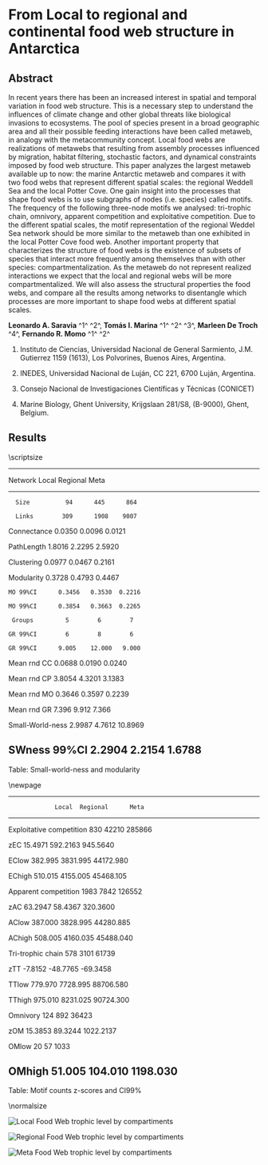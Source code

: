 # From Local to regional and continental food web structure in Antarctica 

## Abstract

In recent years there has been an increased interest in spatial and temporal variation in food web structure. This is a necessary step to understand the influences of climate change and other global threats like biological invasions to ecosystems. The pool of species present in a broad geographic area and all their possible feeding interactions have been called metaweb, in analogy with the metacommunity concept. Local food webs are realizations of metawebs that resulting from assembly processes influenced by migration, habitat filtering, stochastic factors, and dynamical constraints imposed by food web structure. This paper analyzes the largest metaweb available up to now: the marine Antarctic metaweb and compares it with two food webs that represent different spatial scales: the regional Weddell Sea and the local Potter Cove. One gain insight into the processes that shape food webs is to use subgraphs of nodes (i.e. species) called motifs. The frequency of the following three-node motifs we analysed: tri-trophic chain, omnivory, apparent competition and exploitative competition. Due to the different spatial scales, the motif representation of the regional Weddel Sea network should be more similar to the metaweb than one exhibited in the local Potter Cove food web. Another important property that characterizes the structure of food webs is the existence of subsets of species that interact more frequently among themselves than with other species: compartmentalization. As the metaweb do not represent realized interactions we expect that the local and regional webs will be more compartmentalized. We will also assess the structural properties the food webs, and compare all the results among networks to disentangle which processes are more important to shape food webs at different spatial scales.

**Leonardo A. Saravia** ^1^ ^2^, **Tomás  I. Marina** ^1^ ^2^ ^3^, **Marleen De Troch** ^4^, **Fernando R. Momo** ^1^ ^2^ 

1. Instituto de Ciencias, Universidad Nacional de General Sarmiento, J.M. Gutierrez 1159 (1613), 
Los Polvorines, Buenos Aires, Argentina.

2. INEDES, Universidad Nacional de Luján, CC 221, 6700 Luján, Argentina.

3. Consejo Nacional de Investigaciones Científicas y Técnicas (CONICET)

4. Marine Biology, Ghent University, Krijgslaan 281/S8, (B-9000), Ghent, Belgium.

## Results

\scriptsize

------------------------------------------
  Network          Local  Regional    Meta  
----------------- ------ --------- -------
      Size          94      445      864  

      Links        309      1908    9007  

   Connectance    0.0350   0.0096  0.0121 

   PathLength     1.8016   2.2295  2.5920 

   Clustering     0.0977   0.0467  0.2161 

   Modularity     0.3728   0.4793  0.4467 

    MO 99%CI      0.3456   0.3530  0.2216 

    MO 99%CI      0.3854   0.3663  0.2265 

     Groups         5        6        7   

    GR 99%CI        6        8        6   

    GR 99%CI      9.005    12.000   9.000 

Mean rnd CC       0.0688   0.0190  0.0240 

Mean rnd CP       3.8054   4.3201  3.1383 

Mean rnd MO       0.3646   0.3597  0.2239 

Mean rnd GR       7.396    9.912    7.366 

Small-World-ness  2.9987   4.7612  10.8969

SWness 99%CI      2.2904   2.2154  1.6788 
------------------------------------------

Table: Small-world-ness and modularity

\newpage

------------------------------------------
                 Local  Regional      Meta   
-------------- ------- --------- ---------
Exploitative 
competition      830     42210    285866  

zEC            15.4971  592.2163 945.5640 

EClow          382.995  3831.995 44172.980

EChigh         510.015  4155.005 45468.105

Apparent 
competition     1983      7842    126552  

zAC            63.2947  58.4367  320.3600 

AClow          387.000  3828.995 44280.885

AChigh         508.005  4160.035 45488.040

Tri-trophic 
chain            578      3101     61739  

zTT            -7.8152  -48.7765 -69.3458 

TTlow          779.970  7728.995 88706.580

TThigh         975.010  8231.025 90724.300

Omnivory         124      892      36423  

zOM            15.3853  89.3244  1022.2137

OMlow             20        57      1033   

OMhigh          51.005   104.010  1198.030 
------------------------------------------

Table: Motif counts z-scores and CI99%


\normalsize


![Local Food Web trophic level by compartiments](Figures/LocalFoodWeb.png)

![Regional Food Web trophic level by compartiments](Figures/RegionalFoodWeb.png)

![Meta Food Web trophic level by compartiments](Figures/MetaFoodWeb.png)